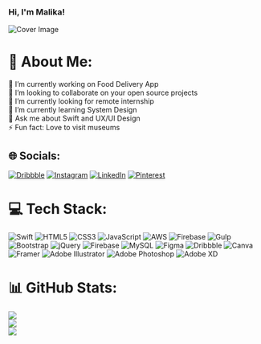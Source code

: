 ### Hi, I'm Malika!

![Cover Image](https://github.com/MalikaGzn/MalikaGzn/assets/149378331/ffd0c030-7aff-49fd-b9f5-88a960cf16fe)


# 💫 About Me:
🔭 I’m currently working on Food Delivery App<br>
👯 I’m looking to collaborate on your open source projects<br>
🤝 I’m currently looking for remote internship  <br>
🌱 I’m currently learning System Design<br>
💬 Ask me about Swift and UX/UI Design<br>
⚡ Fun fact: Love to visit museums




## 🌐 Socials:
[![Dribbble](https://img.shields.io/badge/Behance-1769ff?logo=behance&logoColor=white)](https://behance.net/https://dribbble.com/MaliGzn) [![Instagram](https://img.shields.io/badge/Instagram-%23E4405F.svg?logo=Instagram&logoColor=white)](https://instagram.com/malitechdev) [![LinkedIn](https://img.shields.io/badge/LinkedIn-%230077B5.svg?logo=linkedin&logoColor=white)](https://linkedin.com/in/www.linkedin.com/in/malika-gozikhonova-b44385149) [![Pinterest](https://img.shields.io/badge/Pinterest-%23E60023.svg?logo=Pinterest&logoColor=white)](https://pinterest.com/malikaGzn) 

# 💻 Tech Stack:
![Swift](https://img.shields.io/badge/swift-F54A2A?style=flat&logo=swift&logoColor=white) ![HTML5](https://img.shields.io/badge/html5-%23E34F26.svg?style=flat&logo=html5&logoColor=white) ![CSS3](https://img.shields.io/badge/css3-%231572B6.svg?style=flat&logo=css3&logoColor=white) ![JavaScript](https://img.shields.io/badge/javascript-%23323330.svg?style=flat&logo=javascript&logoColor=%23F7DF1E) ![AWS](https://img.shields.io/badge/AWS-%23FF9900.svg?style=flat&logo=amazon-aws&logoColor=white) ![Firebase](https://img.shields.io/badge/firebase-%23039BE5.svg?style=flat&logo=firebase) ![Gulp](https://img.shields.io/badge/GULP-%23CF4647.svg?style=flat&logo=gulp&logoColor=white) ![Bootstrap](https://img.shields.io/badge/bootstrap-%238511FA.svg?style=flat&logo=bootstrap&logoColor=white) ![jQuery](https://img.shields.io/badge/jquery-%230769AD.svg?style=flat&logo=jquery&logoColor=white) ![Firebase](https://img.shields.io/badge/Firebase-039BE5?style=flat&logo=Firebase&logoColor=white) ![MySQL](https://img.shields.io/badge/mysql-%2300000f.svg?style=flat&logo=mysql&logoColor=white) ![Figma](https://img.shields.io/badge/figma-%23F24E1E.svg?style=flat&logo=figma&logoColor=white) ![Dribbble](https://img.shields.io/badge/Dribbble-EA4C89?style=flat&logo=dribbble&logoColor=white) ![Canva](https://img.shields.io/badge/Canva-%2300C4CC.svg?style=flat&logo=Canva&logoColor=white) ![Framer](https://img.shields.io/badge/Framer-black?style=flat&logo=framer&logoColor=blue) ![Adobe Illustrator](https://img.shields.io/badge/adobe%20illustrator-%23FF9A00.svg?style=flat&logo=adobe%20illustrator&logoColor=white) ![Adobe Photoshop](https://img.shields.io/badge/adobe%20photoshop-%2331A8FF.svg?style=flat&logo=adobe%20photoshop&logoColor=white) ![Adobe XD](https://img.shields.io/badge/Adobe%20XD-470137?style=flat&logo=Adobe%20XD&logoColor=#FF61F6)
# 📊 GitHub Stats:
![](https://github-readme-stats.vercel.app/api?username=MalikaGzn&theme=solarized-light&hide_border=true&include_all_commits=true&count_private=true)<br/>
![](https://github-readme-streak-stats.herokuapp.com/?user=MalikaGzn&theme=solarized-light&hide_border=true)<br/>
![](https://github-readme-stats.vercel.app/api/top-langs/?username=MalikaGzn&theme=solarized-light&hide_border=true&include_all_commits=true&count_private=true&layout=compact)

<!-- Proudly created with GPRM ( https://gprm.itsvg.in ) -->
